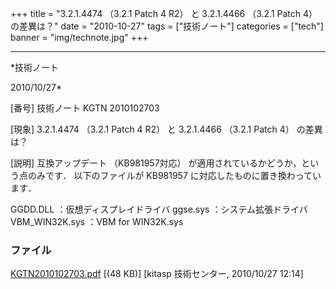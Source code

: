 ﻿+++
title = "3.2.1.4474 （3.2.1 Patch 4 R2） と 3.2.1.4466 （3.2.1 Patch 4） の差異は？"
date = "2010-10-27"
tags = ["技術ノート"]
categories = ["tech"]
banner = "img/technote.jpg"
+++

-----------------------------------------------------------------------------------------------------------------------------

*技術ノート

2010/10/27*


[番号]
技術ノート KGTN 2010102703

[現象]
3.2.1.4474 （3.2.1 Patch 4 R2） と 3.2.1.4466 （3.2.1 Patch 4）
の差異は？

[説明]
互換アップデート （KB981957対応）
が適用されているかどうか，という点のみです．
以下のファイルが KB981957 に対応したものに置き換わっています．

GGDD.DLL ：仮想ディスプレイドライバ
ggse.sys ：システム拡張ドライバ
VBM_WIN32K.sys ：VBM for WIN32K.sys


### ファイル

 
 


[KGTN2010102703.pdf](http://techreport.kitasp.net/attachments/download/368/KGTN2010102703.pdf)
 [(48 KB)] [kitasp 技術センター, 2010/10/27
12:14]


 


 

